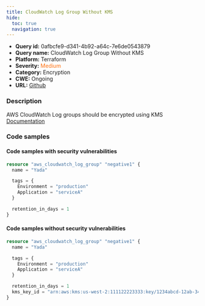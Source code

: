 ```yaml
---
title: CloudWatch Log Group Without KMS
hide:
  toc: true
  navigation: true
---
```


<style>
  .highlight .hll {
    background-color: #ff171742;
  }
  .md-content {
    max-width: 1100px;
    margin: 0 auto;
  }
</style>

-   **Query id:** 0afbcfe9-d341-4b92-a64c-7e6de0543879
-   **Query name:** CloudWatch Log Group Without KMS
-   **Platform:** Terraform
-   **Severity:** <span style="color:#ff7213">Medium</span>
-   **Category:** Encryption
-   **CWE:** Ongoing
-   **URL:** [Github](https://github.com/Checkmarx/kics/tree/master/assets/queries/terraform/aws/cloudwatch_log_group_not_encrypted)

### Description
AWS CloudWatch Log groups should be encrypted using KMS<br>
[Documentation](https://registry.terraform.io/providers/hashicorp/aws/latest/docs/resources/cloudwatch_log_group)

### Code samples
#### Code samples with security vulnerabilities
```tf title="Positive test num. 1 - tf file" hl_lines="1"
resource "aws_cloudwatch_log_group" "negative1" {
  name = "Yada"

  tags = {
    Environment = "production"
    Application = "serviceA"
  }

  retention_in_days = 1
}

```


#### Code samples without security vulnerabilities
```tf title="Negative test num. 1 - tf file"
resource "aws_cloudwatch_log_group" "negative1" {
  name = "Yada"

  tags = {
    Environment = "production"
    Application = "serviceA"
  }

  retention_in_days = 1
  kms_key_id = "arn:aws:kms:us-west-2:111122223333:key/1234abcd-12ab-34cd-56ef-1234567890ab"
}

```

